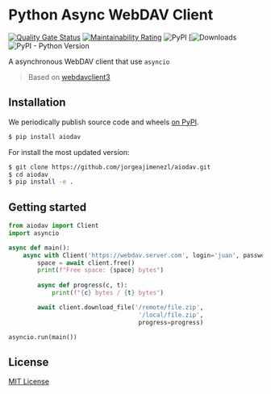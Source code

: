# Python Async WebDAV Client
[![Quality Gate Status](https://sonarcloud.io/api/project_badges/measure?project=jorgeajimenezl_aiodav&metric=alert_status)](https://sonarcloud.io/dashboard?id=jorgeajimenezl_aiodav)
[![Maintainability Rating](https://sonarcloud.io/api/project_badges/measure?project=jorgeajimenezl_aiodav&metric=sqale_rating)](https://sonarcloud.io/dashboard?id=jorgeajimenezl_aiodav)
![PyPI](https://img.shields.io/pypi/v/aiodav)
[![Downloads](https://img.shields.io/pypi/dm/aiodav)
![PyPI - Python Version](https://img.shields.io/pypi/pyversions/aiodav)

A asynchronous WebDAV client that use `asyncio` 

> Based on [webdavclient3](https://github.com/ezhov-evgeny/webdav-client-python-3)

## Installation
We periodically publish source code and wheels [on PyPI](https://pypi.python.org/pypi/aiodav).
```bash
$ pip install aiodav
```

For install the most updated version:
```bash
$ git clone https://github.com/jorgeajimenezl/aiodav.git
$ cd aiodav
$ pip install -e .
```

## Getting started
```python
from aiodav import Client
import asyncio

async def main():
    async with Client('https://webdav.server.com', login='juan', password='cabilla') as client:
        space = await client.free()
        print(f"Free space: {space} bytes")
        
        async def progress(c, t):
            print(f"{c} bytes / {t} bytes")

        await client.download_file('/remote/file.zip', 
                                    '/local/file.zip',
                                    progress=progress)

asyncio.run(main())
```

## License
[MIT License](./LICENSE)
